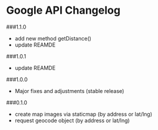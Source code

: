 Google API Changelog
===

###1.1.0
- add new method getDistance()
- update REAMDE

###1.0.1
- update REAMDE

###1.0.0
- Major fixes and adjustments (stable release)

###0.1.0
- create map images via staticmap (by address or lat/lng)
- request geocode object (by address or lat/lng)
